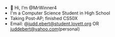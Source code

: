 - 👋 Hi, I’m @MrWinner4
- I'm a Computer Science Student in High School
- Taking Post-AP; finished CS50X
- Email: @judd.ebert@student.lovett.org OR juddebert@yahoo.com(personal)

<!---
MrWinner4/MrWinner4 is a ✨ special ✨ repository because its `README.md` (this file) appears on your GitHub profile.
You can click the Preview link to take a look at your changes.
--->
